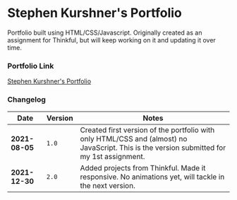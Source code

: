 # Stephen Kurshner's Portfolio

Portfolio built using HTML/CSS/Javascript. Originally created as an assignment for Thinkful, but will keep working on it and updating it over time.

### Portfolio Link

[Stephen Kurshner's Portfolio](https://www.stephenkurshner.com)

### Changelog

| Date           | Version | Notes                                                                                                                                      |
| -------------- | ------- | ------------------------------------------------------------------------------------------------------------------------------------------ |
| **2021-08-05** | `1.0`   | Created first version of the portfolio with only HTML/CSS and (almost) no JavaScript. This is the version submitted for my 1st assignment. |
| **2021-12-30** | `2.0`   | Added projects from Thinkful. Made it responsive. No animations yet, will tackle in the next version.                                      |
